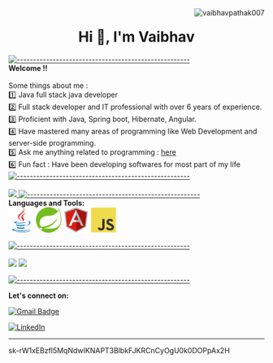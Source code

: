 <img align ="right" src="https://komarev.com/ghpvc/?username=vaibhavpathak007&label=Profile%20views&color=0e75b6&style=flat" alt="vaibhavpathak007">
<h1 align="center">Hi 👋, I'm Vaibhav</h1>

[![-----------------------------------------------------](
https://raw.githubusercontent.com/andreasbm/readme/master/assets/lines/aqua.png)](https://github.com/vaibhavpathak007?tab=repositories)
<br/>
<b>Welcome !! </b><br/> <br/>
Some things about me :<br/>
:one: Java full stack java developer<br/>
:two: Full stack developer and IT professional with over 6 years of experience.<br/>
:three: Proficient with Java, Spring boot, Hibernate, Angular.<br/> 
:four: Have mastered many areas of programming like Web Development and server-side programming.<br/>
:five: Ask me anything related to programming : <a href="https://github.com/vaibhavpathak007/vaibhavpathak007/issues/new?assignees=&labels=question&template=custom.md&title=Question%3A+%5BYour-Title%5D">here</a><br/> 
:six: Fun fact : Have been developing softwares for most part of my life
[![-----------------------------------------------------](
https://raw.githubusercontent.com/andreasbm/readme/master/assets/lines/aqua.png)](https://github.com/vaibhavpathak007?tab=repositories)
</br></br>
<a href="https://github.com/vaibhavpathak007?tab=repositories">
<img src="https://github-profile-trophy.vercel.app/?username=vaibhavpathak007&column=8&margin-w=15&margin-h=15&title=Followers,Repositories,Commits,PullRequest">
</a> 
[![-----------------------------------------------------](
https://raw.githubusercontent.com/andreasbm/readme/master/assets/lines/aqua.png)](https://github.com/vaibhavpathak007?tab=repositories)
<br/>
<b>Languages and Tools:</b><br/>
<img src="https://raw.githubusercontent.com/devicons/devicon/master/icons/java/java-original.svg" alt="Java" width="50" height="50"/> </a>
<img src="https://raw.githubusercontent.com/devicons/devicon/master/icons/spring/spring-original.svg" alt="Java" width="50" height="50"/> </a>
<img src="https://raw.githubusercontent.com/devicons/devicon/master/icons/angularjs/angularjs-original.svg" alt="Java" width="50" height="50"/> </a>
<img src="https://raw.githubusercontent.com/devicons/devicon/master/icons/javascript/javascript-original.svg" alt="Java" width="50" height="50"/> </a>

[![-----------------------------------------------------](
https://raw.githubusercontent.com/andreasbm/readme/master/assets/lines/aqua.png)](https://github.com/vaibhavpathak007?tab=repositories)
</br></br>
 <img height="180em" src="https://github-readme-stats.vercel.app/api?username=vaibhavpathak007&show_icons=true&hide_border=true&&count_private=true&include_all_commits=true" />
  <img height="180em" src="https://github-readme-stats.vercel.app/api/top-langs/?username=vaibhavpathak007&show_icons=true&hide_border=true&layout=compact&langs_count=8"/>

[![-----------------------------------------------------](
https://raw.githubusercontent.com/andreasbm/readme/master/assets/lines/aqua.png)](https://github.com/vaibhavpathak007?tab=repositories)
</br>

<b>Let's connect on: </b>

 [![Gmail Badge](https://img.shields.io/badge/-vaibhavpathak007@gmail.com-c14438?style=flat&logo=Gmail&logoColor=white&link=mailto:vaibhavpathak007@gmail.com)](mailto:vaibhavpathak007@gmail.com)
 
<a href="https://www.linkedin.com/in/the-vaibhav-pathak"><img src="https://img.shields.io/badge/LinkedIn--_.svg?style=social&logo=linkedin" alt="LinkedIn"></a>
  
------


<!--
**vaibhavpathak007/vaibhavpathak007** is a ✨ _special_ ✨ repository because its `README.md` (this file) appears on your GitHub profile.

Here are some ideas to get you started:

- 🔭 I’m currently working on ...
- 🌱 I’m currently learning ...
- 👯 I’m looking to collaborate on ...
- 🤔 I’m looking for help with ...
- 💬 Ask me about ...
- 📫 How to reach me: ...
- 😄 Pronouns: ...
- ⚡ Fun fact: ...
-->
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

